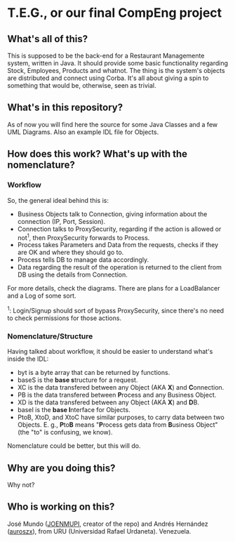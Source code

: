 # T.E.G., or our final CompEng project

## What's all of this?

This is supposed to be the back-end for a Restaurant Managemente system, written in Java. It should provide some basic functionality regarding Stock, Employees, Products and whatnot. The thing is the system's objects are distributed and connect using Corba. It's all about giving a spin to something that would be, otherwise, seen as trivial.

## What's in this repository?

As of now you will find here the source for some Java Classes and a few UML Diagrams. Also an example IDL file for Objects.

## How does this work? What's up with the nomenclature?

### Workflow

So, the general ideal behind this is:

- Business Objects talk to Connection, giving information about the connection (IP, Port, Session).
- Connection talks to ProxySecurity, regarding if the action is allowed or not<sup>1</sup>, then ProxySecurity forwards to Process.
- Process takes Parameters and Data from the requests, checks if they are OK and where they should go to.
- Process tells DB to manage data accordingly.
- Data regarding the result of the operation is returned to the client from DB using the details from Connection.

For more details, check the diagrams. There are plans for a LoadBalancer and a Log of some sort.

<sup>1</sup>: Login/Signup should sort of bypass ProxySecurity, since there's no need to check permissions for those actions.

### Nomenclature/Structure

Having talked about workflow, it should be easier to understand what's inside the IDL:

- byt is a byte array that can be returned by functions.
- baseS is the **base s**tructure for a request.
- XC is the data transfered between any Object (AKA **X**) and **C**onnection.
- PB is the data transfered between **P**rocess and any Business Object.
- XD is the data transfered between any Object (AKA **X**) and **D**B.
- baseI is the **base I**nterface for Objects.
- PtoB, XtoD, and XtoC have similar purposes, to carry data between two Objects. E. g., **P**to**B** means "**P**rocess gets data from **B**usiness Object" (the "to" is confusing, we know).

Nomenclature could be better, but this will do.

## Why are you doing this?

Why not?

## Who is working on this?

José Mundo ([JOENMUPI](https://github.com/JOENMUPI), creator of the repo) and Andrés Hernández ([auroszx](https://github.com/auroszx)), from URU (Universidad Rafael Urdaneta). Venezuela.

